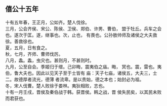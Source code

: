 ## 僖公十五年

十有五年春，王正月，公如齐。楚人伐徐。  
三月，公会齐侯、宋公、陈侯、卫侯、郑伯、许男、曹伯，
盟于牡丘。兵车之会也。遂次于匡。遂，继事也。次，止也，
有畏也。公孙敖帅师及诸侯之大夫救徐。善救徐也。  
夏，五月，日有食之。  
秋，七月，齐师、曹师伐厉。  
八月，螽。螽，虫灾也。甚则月，不甚则时。  
九月，公至自会。季姬归于缯。己卯晦，震夷伯之庙。晦，
冥也。震，雷也。夷伯，鲁大夫也。因此以见天子至于士皆有
庙：天子七庙，诸侯五，大夫三，士二。故德厚者流光，德薄
者流卑。是以贵始，德之本也；始封必为祖。  
冬，宋人伐曹。楚人败徐于娄林。夷狄相败，志也。  
十有一月壬戌，晋侯及秦伯战于韩。获晋侯。韩之战，晋
侯失民矣，以其民未败而君获也。  

